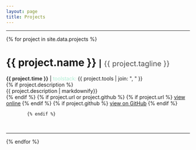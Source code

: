```yaml
---
layout: page
title: Projects
---
```


---

<div id="projects">
    {% for project in site.data.projects %}
        <div class="project">
        <h1> {{ project.name }} 
        <span class="separator" style="font-size: 20px">|</span>
        <span style="font-size: 20px">
        <span style="font-weight: normal">
        <span style="color:#4C4C4C">{{ project.tagline }}</span></span></span></h1>
      <div class="meta">
                <span class="time" style="font-weight: bold"><span style="color:#333333">{{ project.time }}</span></span>
                <span class="toolstack">| <span style="color:#afeed3">toolstack:</span></span> {{ project.tools | join: ", " }}
            </div>
      {% if project.description %}
      <div class="description">{{ project.description | markdownify}}</div>
      {% endif %}   
      {% if project.url or project.github %}
                {% if project.url %}
                    <a href="{{ project.url }}" class="btn btn-md btn-default" target="_blank"><i class="fa fa-link fa-fw"></i>view online</a>
                {% endif %}
                {% if project.github %}
                    <a href="https://github.com/{{ project.github.url }}" class="btn btn-md btn-default" target="_blank"><i class="fa fa-github fa-fw"></i>view on GitHub</a>
                {% endif %}

            {% endif %}      
  </div>
  <br> 
 <hr />
  {% endfor %}
</div>

